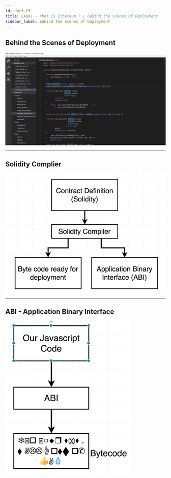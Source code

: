 ```yaml
---
id: doc1.23
title: LAB#1 - What is Ethereum ? / Behind the Scenes of Deployment
sidebar_label: Behind the Scenes of Deployment
---
```


## Behind the Scenes of Deployment



![alt text](.\assets\Imagem16_1.png)

---


## Solidity Complier

![alt text](.\assets\Imagem16_2.jpg)


---

## ABI - Application Binary Interface

![alt text](.\assets\Imagem16_3.jpg)

